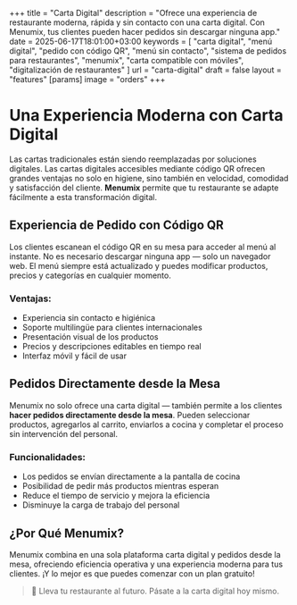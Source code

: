 +++
title = "Carta Digital"
description = "Ofrece una experiencia de restaurante moderna, rápida y sin contacto con una carta digital. Con Menumix, tus clientes pueden hacer pedidos sin descargar ninguna app."
date = 2025-06-17T18:01:00+03:00
keywords = [
  "carta digital",
  "menú digital",
  "pedido con código QR",
  "menú sin contacto",
  "sistema de pedidos para restaurantes",
  "menumix",
  "carta compatible con móviles",
  "digitalización de restaurantes"
]
url = "carta-digital"
draft = false
layout = "features"
[params]
  image = "orders"
+++

# Una Experiencia Moderna con Carta Digital

Las cartas tradicionales están siendo reemplazadas por soluciones digitales. Las cartas digitales accesibles mediante código QR ofrecen grandes ventajas no solo en higiene, sino también en velocidad, comodidad y satisfacción del cliente. **Menumix** permite que tu restaurante se adapte fácilmente a esta transformación digital.

## Experiencia de Pedido con Código QR

Los clientes escanean el código QR en su mesa para acceder al menú al instante. No es necesario descargar ninguna app — solo un navegador web. El menú siempre está actualizado y puedes modificar productos, precios y categorías en cualquier momento.

### Ventajas:
- Experiencia sin contacto e higiénica  
- Soporte multilingüe para clientes internacionales  
- Presentación visual de los productos  
- Precios y descripciones editables en tiempo real  
- Interfaz móvil y fácil de usar

## Pedidos Directamente desde la Mesa

Menumix no solo ofrece una carta digital — también permite a los clientes **hacer pedidos directamente desde la mesa**. Pueden seleccionar productos, agregarlos al carrito, enviarlos a cocina y completar el proceso sin intervención del personal.

### Funcionalidades:
- Los pedidos se envían directamente a la pantalla de cocina  
- Posibilidad de pedir más productos mientras esperan  
- Reduce el tiempo de servicio y mejora la eficiencia  
- Disminuye la carga de trabajo del personal

## ¿Por Qué Menumix?

Menumix combina en una sola plataforma carta digital y pedidos desde la mesa, ofreciendo eficiencia operativa y una experiencia moderna para tus clientes. ¡Y lo mejor es que puedes comenzar con un plan gratuito!

> 🚀 Lleva tu restaurante al futuro. Pásate a la carta digital hoy mismo.